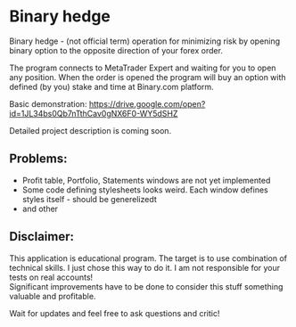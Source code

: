 # Binary hedge

Binary hedge - (not official term) operation for minimizing risk by opening binary option to the opposite direction of your forex order.

The program connects to MetaTrader Expert and waiting for you to open any position. When the order is opened the program will buy an option with defined (by you) stake and time at Binary.com platform.

Basic demonstration: 
https://drive.google.com/open?id=1JL34bs0Qb7nTthCav0gNX6F0-WY5dSHZ

Detailed project description is coming soon.

## Problems:
- Profit table, Portfolio, Statements windows are not yet implemented
- Some code defining stylesheets looks weird. Each window defines styles itself - should be generelizedt
- and other

## Disclaimer:

This application is educational program. The target is to use combination of technical skills. I just chose this way to do it. 
I am not responsible for your tests on real accounts! 	
Significant improvements have to be done to consider this stuff something valuable and profitable.

Wait for updates and feel free to ask questions and critic!

